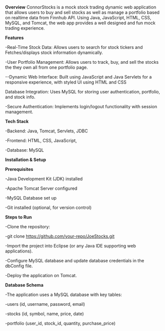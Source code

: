 **Overview**
ConnorStocks is a mock stock trading dynamic web application that allows users to buy and sell stocks as well as manage a portfolio based on realtime data from Finnhub API. Using Java, JavaScript, HTML, CSS, MySQL, and Tomcat, the web app provides a well designed and fun mock trading experience.

**Features**

-Real-Time Stock Data: Allows users to search for stock tickers and Fetches/displays stock information dynamically.

-User Portfolio Management: Allows users to track, buy, and sell the stocks the they own all from one portfolio page.

--Dynamic Web Interface: Built using JavaScript and Java Servlets for a responsive experience, with styled UI using HTML and CSS

Database Integration: Uses MySQL for storing user authentication, portfolio, and stock info.

-Secure Authentication: Implements login/logout functionality with session management.

**Tech Stack**

-Backend: Java, Tomcat, Servlets, JDBC

-Frontend: HTML, CSS, JavaScript,

-Database: MySQL

**Installation & Setup**

**Prerequisites**

-Java Development Kit (JDK) installed

-Apache Tomcat Server configured

-MySQL Database set up

-Git installed (optional, for version control)

**Steps to Run**

-Clone the repository:

-git clone https://github.com/your-repo/JoeStocks.git

-Import the project into Eclipse (or any Java IDE supporting web applications).

-Configure MySQL database and update database credentials in the dbConfig file.

-Deploy the application on Tomcat.

**Database Schema**

-The application uses a MySQL database with key tables:

-users (id, username, password, email)

-stocks (id, symbol, name, price, date)

-portfolio (user_id, stock_id, quantity, purchase_price)










